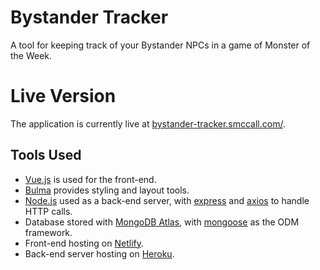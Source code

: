 # Bystander Tracker

A tool for keeping track of your Bystander NPCs in a game of Monster of the Week.

# Live Version

The application is currently live at [bystander-tracker.smccall.com/](bystander-tracker.smccall.com/).

## Tools Used

- [Vue.js](https://vuejs.org) is used for the front-end.
- [Bulma](https://bulma.io) provides styling and layout tools.
- [Node.js](https://nodejs.org) used as a back-end server, with [express](https://expressjs.com/) and [axios](https://github.com/axios/axios) to handle HTTP calls.
- Database stored with [MongoDB Atlas](https://www.mongodb.com/cloud/atlas), with [mongoose](https://mongoosejs.com/) as the ODM framework.
- Front-end hosting on [Netlify](https://www.netlify.com/).
- Back-end server hosting on [Heroku](https://www.heroku.com).
